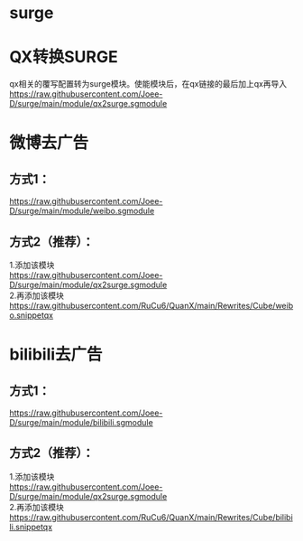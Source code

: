 # surge
# QX转换SURGE
qx相关的覆写配置转为surge模块。使能模块后，在qx链接的最后加上qx再导入
https://raw.githubusercontent.com/Joee-D/surge/main/module/qx2surge.sgmodule
# 微博去广告
## 方式1：
https://raw.githubusercontent.com/Joee-D/surge/main/module/weibo.sgmodule
## 方式2（推荐）：
 1.添加该模块  
https://raw.githubusercontent.com/Joee-D/surge/main/module/qx2surge.sgmodule  
 2.再添加该模块  
https://raw.githubusercontent.com/RuCu6/QuanX/main/Rewrites/Cube/weibo.snippetqx  
# bilibili去广告
## 方式1：
https://raw.githubusercontent.com/Joee-D/surge/main/module/bilibili.sgmodule
## 方式2（推荐）：
1.添加该模块  
https://raw.githubusercontent.com/Joee-D/surge/main/module/qx2surge.sgmodule  
2.再添加该模块  
https://raw.githubusercontent.com/RuCu6/QuanX/main/Rewrites/Cube/bilibili.snippetqx  
